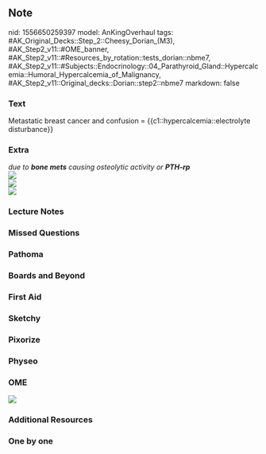 ## Note
nid: 1556650259397
model: AnKingOverhaul
tags: #AK_Original_Decks::Step_2::Cheesy_Dorian_(M3), #AK_Step2_v11::#OME_banner, #AK_Step2_v11::#Resources_by_rotation::tests_dorian::nbme7, #AK_Step2_v11::#Subjects::Endocrinology::04_Parathyroid_Gland::Hypercalcemia::Humoral_Hypercalcemia_of_Malignancy, #AK_Step2_v11::Original_decks::Dorian::step2::nbme7
markdown: false

### Text
Metastatic breast cancer and confusion = {{c1::hypercalcemia::electrolyte disturbance}}

### Extra
<div>
  <div style="text-decoration: underline;"></div>
  <div>
    <i>due to <b>bone mets</b> causing osteolytic activity or
    <b>PTH-rp</b></i>
  </div>
  <div>
    <i><img src="paste-24640227377155%20(1)_1395802358422.jpg"></i>
  </div>
  <div>
    <i><img src="paste-22827751178243_1395802358422.jpg"></i>
  </div>
  <div>
    <i><img src="paste-405754150387713.jpg"></i>
  </div>
</div>

### Lecture Notes


### Missed Questions


### Pathoma


### Boards and Beyond


### First Aid


### Sketchy


### Pixorize


### Physeo


### OME
<div class="ome-widget">
  <a href="https://onlinemeded.org?ref=anki"><img src=
  "_OME_AnkiFlashcards_General_4.png"></a>
</div>

### Additional Resources


### One by one

